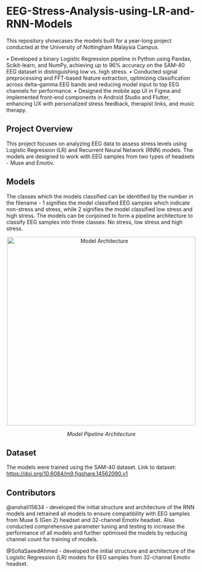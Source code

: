 # EEG-Stress-Analysis-using-LR-and-RNN-Models
This repository showcases the models built for a year-long project conducted at the University of Nottingham Malaysia Campus.

• Developed a binary Logistic Regression pipeline in Python using Pandas, Scikit-learn, and NumPy, achieving up to 
96% accuracy on the SAM-40 EEG dataset in distinguishing low vs. high stress.
• Conducted signal preprocessing and FFT-based feature extraction, optimizing classification across delta–gamma EEG 
bands and reducing model input to top EEG channels for performance.
• Designed the mobile app UI in Figma and implemented front-end components in Android Studio and Flutter, 
enhancing UX with personalized stress feedback, therapist links, and music therapy.

## Project Overview
This project focuses on analyzing EEG data to assess stress levels using Logistic Regression (LR) and Recurrent Neural Network (RNN) models. The models are designed to work with EEG samples from two types of headsets - Muse and Emotiv.
## Models
The classes which the models classified can be identified by the number in the filename - 1 signifies the model classified EEG samples which indicate non-stress and stress, while 2 signifies the model classified low stress and high stress. The models can be conjoined to form a pipeline architecture to classify EEG samples into three classes: No stress, low stress and high stress.
<div align="center">
  <img src="https://github.com/anshali15634/EEG-Stress-Analysis-using-LR-and-RNN-Models/assets/136955668/1a1d6b6a-5d61-4a61-8ab1-dffa31155101" alt="Model Architecture" width="500"/>
  <p><em>Model Pipeline Architecture</em></p>
</div>

## Dataset
The models were trained using the SAM-40 dataset. Link to dataset: https://doi.org/10.6084/m9.figshare.14562090.v1

## Contributors
@anshali15634 - developed the initial structure and architecture of the RNN models and retrained all models to ensure compatibility with EEG samples from Muse S (Gen 2) headset and 32-channel Emotiv headset. Also conducted comprehensive parameter tuning and testing to increase the performance of all models and further optimised the models by reducing channel count for training of models.

@SofiaSaeedAhmed - developed the initial structure and architecture of the Logistic Regression (LR) models for EEG samples from 32-channel Emotiv headset.
